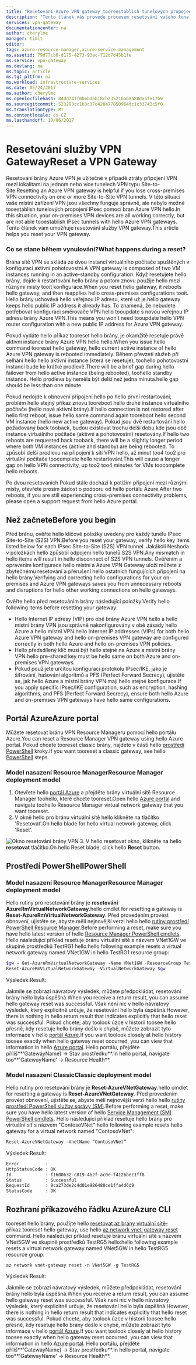 ```yaml
---
title: "Resetování Azure VPN gateway tooreestablish tunelových propojení IPsec | Microsoft Docs"
description: "Tento článek vás provede procesem resetování vašeho tunelových propojení IPsec tooreestablish Azure VPN Gateway. Hello článek se týká bran tooVPN hello classic i hello modelech nasazení Resource Manager."
services: vpn-gateway
documentationcenter: na
author: cherylmc
manager: timlt
editor: 
tags: azure-resource-manager,azure-service-management
ms.assetid: 79d77cb8-d175-4273-93ac-712d7d45b1fe
ms.service: vpn-gateway
ms.devlang: na
ms.topic: article
ms.tgt_pltfrm: na
ms.workload: infrastructure-services
ms.date: 05/24/2017
ms.author: cherylmc
ms.openlocfilehash: 84dd741f0bebd6b18cb235216a68a88da5fe17b9
ms.sourcegitcommit: 523283cc1b3c37c428e77850964dc1c33742c5f0
ms.translationtype: MT
ms.contentlocale: cs-CZ
ms.lasthandoff: 10/06/2017
---
```

# <a name="reset-a-vpn-gateway"></a><span data-ttu-id="b4a85-104">Resetování služby VPN Gateway</span><span class="sxs-lookup"><span data-stu-id="b4a85-104">Reset a VPN Gateway</span></span>

<span data-ttu-id="b4a85-105">Resetování brány Azure VPN je užitečné v případě ztráty připojení VPN mezi lokalitami na jednom nebo více tunelech VPN typu Site-to-Site.</span><span class="sxs-lookup"><span data-stu-id="b4a85-105">Resetting an Azure VPN gateway is helpful if you lose cross-premises VPN connectivity on one or more Site-to-Site VPN tunnels.</span></span> <span data-ttu-id="b4a85-106">V této situaci vaše místní zařízení VPN jsou všechny funguje správně, ale nebylo možné tooestablish tunelových propojení IPsec pomocí bran Azure VPN hello.</span><span class="sxs-lookup"><span data-stu-id="b4a85-106">In this situation, your on-premises VPN devices are all working correctly, but are not able tooestablish IPsec tunnels with hello Azure VPN gateways.</span></span> <span data-ttu-id="b4a85-107">Tento článek vám umožňuje resetování služby VPN gateway.</span><span class="sxs-lookup"><span data-stu-id="b4a85-107">This article helps you reset your VPN gateway.</span></span>

### <a name="what-happens-during-a-reset"></a><span data-ttu-id="b4a85-108">Co se stane během vynulování?</span><span class="sxs-lookup"><span data-stu-id="b4a85-108">What happens during a reset?</span></span>

<span data-ttu-id="b4a85-109">Brána sítě VPN se skládá ze dvou instancí virtuálního počítače spuštěných v konfiguraci aktivní pohotovostní.</span><span class="sxs-lookup"><span data-stu-id="b4a85-109">A VPN gateway is composed of two VM instances running in an active-standby configuration.</span></span> <span data-ttu-id="b4a85-110">Když resetujete hello brány, dojde k restartování hello brány a potom znovu použije hello mezi různými místy tooit konfigurace.</span><span class="sxs-lookup"><span data-stu-id="b4a85-110">When you reset hello gateway, it reboots hello gateway, and then reapplies hello cross-premises configurations tooit.</span></span> <span data-ttu-id="b4a85-111">Hello brány uchovává hello veřejnou IP adresu, které už je.</span><span class="sxs-lookup"><span data-stu-id="b4a85-111">hello gateway keeps hello public IP address it already has.</span></span> <span data-ttu-id="b4a85-112">To znamená, že nebudete potřebovat konfiguraci směrovače VPN hello tooupdate s novou veřejnou IP adresu brány Azure VPN.</span><span class="sxs-lookup"><span data-stu-id="b4a85-112">This means you won’t need tooupdate hello VPN router configuration with a new public IP address for Azure VPN gateway.</span></span>

<span data-ttu-id="b4a85-113">Pokud vydáte hello příkaz tooreset hello brány, je okamžitě resetuje právě aktivní instance brány Azure VPN hello hello.</span><span class="sxs-lookup"><span data-stu-id="b4a85-113">When you issue hello command tooreset hello gateway, hello current active instance of hello Azure VPN gateway is rebooted immediately.</span></span> <span data-ttu-id="b4a85-114">Během převzetí služeb při selhání hello hello aktivní instance (která se resetuje), toohello pohotovostní instancí bude ke krátké prodlevě.</span><span class="sxs-lookup"><span data-stu-id="b4a85-114">There will be a brief gap during hello failover from hello active instance (being rebooted), toohello standby instance.</span></span> <span data-ttu-id="b4a85-115">Hello prodleva by neměla být delší než jedna minuta.</span><span class="sxs-lookup"><span data-stu-id="b4a85-115">hello gap should be less than one minute.</span></span>

<span data-ttu-id="b4a85-116">Pokud nedojde k obnovení připojení hello po hello první restartování, problém hello stejný příkaz znovu tooreboot hello druhé instance virtuálního počítače (hello nové aktivní brány).</span><span class="sxs-lookup"><span data-stu-id="b4a85-116">If hello connection is not restored after hello first reboot, issue hello same command again tooreboot hello second VM instance (hello new active gateway).</span></span> <span data-ttu-id="b4a85-117">Pokud jsou dvě restartování hello požadovaný back tooback, budou existovat trochu delší dobu kde jsou obě instance virtuálního počítače (aktivní a pohotovostní) resetovány.</span><span class="sxs-lookup"><span data-stu-id="b4a85-117">If hello two reboots are requested back tooback, there will be a slightly longer period where both VM instances (active and standby) are being rebooted.</span></span> <span data-ttu-id="b4a85-118">To způsobí delší prodlevu na připojení k síti VPN hello, až minut too4 too2 pro virtuální počítače toocomplete hello restartování.</span><span class="sxs-lookup"><span data-stu-id="b4a85-118">This will cause a longer gap on hello VPN connectivity, up too2 too4 minutes for VMs toocomplete hello reboots.</span></span>

<span data-ttu-id="b4a85-119">Po dvou resetováních Pokud stále dochází k potížím připojení mezi různými místy, otevřete prosím žádost o podporu od hello portálu Azure.</span><span class="sxs-lookup"><span data-stu-id="b4a85-119">After two reboots, if you are still experiencing cross-premises connectivity problems, please open a support request from hello Azure portal.</span></span>

## <span data-ttu-id="b4a85-120"><a name="before"></a>Než začnete</span><span class="sxs-lookup"><span data-stu-id="b4a85-120"><a name="before"></a>Before you begin</span></span>

<span data-ttu-id="b4a85-121">Před bránu, ověřte hello klíčové položky uvedeny pro každý tunelu IPsec Site-to-Site (S2S) VPN.</span><span class="sxs-lookup"><span data-stu-id="b4a85-121">Before you reset your gateway, verify hello key items listed below for each IPsec Site-to-Site (S2S) VPN tunnel.</span></span> <span data-ttu-id="b4a85-122">Jakákoli Neshoda v položkách hello způsobí odpojení hello tunelů S2S VPN.</span><span class="sxs-lookup"><span data-stu-id="b4a85-122">Any mismatch in hello items will result in hello disconnect of S2S VPN tunnels.</span></span> <span data-ttu-id="b4a85-123">Ověřením a opravením konfigurace hello místní a Azure VPN Gateway uloží můžete z zbytečnému resetování a přerušení hello ostatních fungujících připojení na hello brány.</span><span class="sxs-lookup"><span data-stu-id="b4a85-123">Verifying and correcting hello configurations for your on-premises and Azure VPN gateways saves you from unnecessary reboots and disruptions for hello other working connections on hello gateways.</span></span>

<span data-ttu-id="b4a85-124">Ověřte hello před resetováním brány následující položky:</span><span class="sxs-lookup"><span data-stu-id="b4a85-124">Verify hello following items before resetting your gateway:</span></span>

* <span data-ttu-id="b4a85-125">Hello Internet IP adresy (VIP) pro obě brány Azure VPN hello a hello místní brány VPN jsou správně nakonfigurovány v obě zásady hello Azure a hello místní VPN.</span><span class="sxs-lookup"><span data-stu-id="b4a85-125">hello Internet IP addresses (VIPs) for both hello Azure VPN gateway and hello on-premises VPN gateway are configured correctly in both hello Azure and hello on-premises VPN policies.</span></span>
* <span data-ttu-id="b4a85-126">Hello předsdílený klíč musí být hello stejné na Azure a místní brány VPN.</span><span class="sxs-lookup"><span data-stu-id="b4a85-126">hello pre-shared key must be hello same on both Azure and on-premises VPN gateways.</span></span>
* <span data-ttu-id="b4a85-127">Pokud použijete určitou konfiguraci protokolu IPsec/IKE, jako je šifrování, hašování algoritmů a PFS (Perfect Forward Secrecy), ujistěte se, jak hello Azure a místní brány VPN mají hello stejné konfigurace.</span><span class="sxs-lookup"><span data-stu-id="b4a85-127">If you apply specific IPsec/IKE configuration, such as encryption, hashing algorithms, and PFS (Perfect Forward Secrecy), ensure both hello Azure and on-premises VPN gateways have hello same configurations.</span></span>

## <span data-ttu-id="b4a85-128"><a name="portal"></a>Portál Azure</span><span class="sxs-lookup"><span data-stu-id="b4a85-128"><a name="portal"></a>Azure portal</span></span>

<span data-ttu-id="b4a85-129">Můžete resetovat bránu VPN Resource Manageru pomocí hello portálu Azure.</span><span class="sxs-lookup"><span data-stu-id="b4a85-129">You can reset a Resource Manager VPN gateway using hello Azure portal.</span></span> <span data-ttu-id="b4a85-130">Pokud chcete tooreset classic brány, najdete v části hello [prostředí PowerShell](#resetclassic) kroky.</span><span class="sxs-lookup"><span data-stu-id="b4a85-130">If you want tooreset a classic gateway, see hello [PowerShell](#resetclassic) steps.</span></span>

### <a name="resource-manager-deployment-model"></a><span data-ttu-id="b4a85-131">Model nasazení Resource Manager</span><span class="sxs-lookup"><span data-stu-id="b4a85-131">Resource Manager deployment model</span></span>

1. <span data-ttu-id="b4a85-132">Otevřete hello [portál Azure](https://portal.azure.com) a přejděte brány virtuální sítě Resource Manager toohello, které chcete tooreset.</span><span class="sxs-lookup"><span data-stu-id="b4a85-132">Open hello [Azure portal](https://portal.azure.com) and navigate toohello Resource Manager virtual network gateway that you want tooreset.</span></span>
2. <span data-ttu-id="b4a85-133">V okně hello pro bránu virtuální sítě hello klikněte na tlačítko 'Resetovat'.</span><span class="sxs-lookup"><span data-stu-id="b4a85-133">On hello blade for hello virtual network gateway, click 'Reset'.</span></span>

  ![Okno resetování brány VPN](./media/vpn-gateway-howto-reset-gateway/reset-vpn-gateway-portal.png)
3. <span data-ttu-id="b4a85-135">V hello resetovat okno, klikněte na hello **resetovat** tlačítko.</span><span class="sxs-lookup"><span data-stu-id="b4a85-135">On hello Reset blade, click hello **Reset** button.</span></span>

## <span data-ttu-id="b4a85-136"><a name="ps"></a>Prostředí PowerShell</span><span class="sxs-lookup"><span data-stu-id="b4a85-136"><a name="ps"></a>PowerShell</span></span>

### <a name="resource-manager-deployment-model"></a><span data-ttu-id="b4a85-137">Model nasazení Resource Manager</span><span class="sxs-lookup"><span data-stu-id="b4a85-137">Resource Manager deployment model</span></span>

<span data-ttu-id="b4a85-138">Hello rutiny pro resetování brány je **resetování AzureRmVirtualNetworkGateway**.</span><span class="sxs-lookup"><span data-stu-id="b4a85-138">hello cmdlet for resetting a gateway is **Reset-AzureRmVirtualNetworkGateway**.</span></span> <span data-ttu-id="b4a85-139">Před provedením provést obnovení, ujistěte se, abyste měli nejnovější verzi hello hello [rutiny prostředí PowerShell Resource Manager](https://docs.microsoft.com/powershell/azure/install-azurerm-ps?view=azurermps-4.0.0).</span><span class="sxs-lookup"><span data-stu-id="b4a85-139">Before performing a reset, make sure you have hello latest version of hello [Resource Manager PowerShell cmdlets](https://docs.microsoft.com/powershell/azure/install-azurerm-ps?view=azurermps-4.0.0).</span></span> <span data-ttu-id="b4a85-140">Hello následující příklad resetuje bránu virtuální sítě s názvem VNet1GW ve skupině prostředků TestRG1 hello:</span><span class="sxs-lookup"><span data-stu-id="b4a85-140">hello following example resets a virtual network gateway named VNet1GW in hello TestRG1 resource group:</span></span>

```powershell
$gw = Get-AzureRmVirtualNetworkGateway -Name VNet1GW -ResourceGroup TestRG1
Reset-AzureRmVirtualNetworkGateway -VirtualNetworkGateway $gw
```

<span data-ttu-id="b4a85-141">Výsledek:</span><span class="sxs-lookup"><span data-stu-id="b4a85-141">Result:</span></span>

<span data-ttu-id="b4a85-142">Jakmile se zobrazí návratový výsledek, můžete předpokládat, resetování brány hello byla úspěšná.</span><span class="sxs-lookup"><span data-stu-id="b4a85-142">When you receive a return result, you can assume hello gateway reset was successful.</span></span> <span data-ttu-id="b4a85-143">Však není nic v hello návratový výsledek, který explicitně určuje, že resetování hello byla úspěšná.</span><span class="sxs-lookup"><span data-stu-id="b4a85-143">However, there is nothing in hello return result that indicates explicitly that hello reset was successful.</span></span> <span data-ttu-id="b4a85-144">Pokud chcete, aby toolook úzce v historii toosee hello přesně, kdy resetuje hello brány došlo k chybě, můžete zobrazit tyto informace v hello [portál Azure](https://portal.azure.com).</span><span class="sxs-lookup"><span data-stu-id="b4a85-144">If you want toolook closely at hello history toosee exactly when hello gateway reset occurred, you can view that information in hello [Azure portal](https://portal.azure.com).</span></span> <span data-ttu-id="b4a85-145">Hello portálu, přejděte příliš**'GatewayName} -> Stav prostředku**.</span><span class="sxs-lookup"><span data-stu-id="b4a85-145">In hello portal, navigate too**'GatewayName' -> Resource Health**.</span></span>

### <span data-ttu-id="b4a85-146"><a name="resetclassic"></a>Model nasazení Classic</span><span class="sxs-lookup"><span data-stu-id="b4a85-146"><a name="resetclassic"></a>Classic deployment model</span></span>

<span data-ttu-id="b4a85-147">Hello rutiny pro resetování brány je **Reset-AzureVNetGateway**.</span><span class="sxs-lookup"><span data-stu-id="b4a85-147">hello cmdlet for resetting a gateway is **Reset-AzureVNetGateway**.</span></span> <span data-ttu-id="b4a85-148">Před provedením provést obnovení, ujistěte se, abyste měli nejnovější verzi hello hello [rutiny prostředí PowerShell služby správy (SM)](https://docs.microsoft.com/powershell/azure/install-azure-ps?view=azuresmps-3.7.0).</span><span class="sxs-lookup"><span data-stu-id="b4a85-148">Before performing a reset, make sure you have hello latest version of hello [Service Management (SM) PowerShell cmdlets](https://docs.microsoft.com/powershell/azure/install-azure-ps?view=azuresmps-3.7.0).</span></span> <span data-ttu-id="b4a85-149">Hello následující příklad resetuje hello brány pro virtuální síť s názvem "ContosoVNet":</span><span class="sxs-lookup"><span data-stu-id="b4a85-149">hello following example resets hello gateway for a virtual network named "ContosoVNet":</span></span>

```powershell
Reset-AzureVNetGateway –VnetName “ContosoVNet”
```

<span data-ttu-id="b4a85-150">Výsledek:</span><span class="sxs-lookup"><span data-stu-id="b4a85-150">Result:</span></span>

```powershell
Error          :
HttpStatusCode : OK
Id             : f1600632-c819-4b2f-ac0e-f4126bec1ff8
Status         : Successful
RequestId      : 9ca273de2c4d01e986480ce1ffa4d6d9
StatusCode     : OK
```

## <span data-ttu-id="b4a85-151"><a name="cli"></a>Rozhraní příkazového řádku Azure</span><span class="sxs-lookup"><span data-stu-id="b4a85-151"><a name="cli"></a>Azure CLI</span></span>

<span data-ttu-id="b4a85-152">tooreset hello brány, použijte hello [resetovat az brány virtuální sítě-](https://docs.microsoft.com/cli/azure/network/vnet-gateway#reset) příkaz.</span><span class="sxs-lookup"><span data-stu-id="b4a85-152">tooreset hello gateway, use hello [az network vnet-gateway reset](https://docs.microsoft.com/cli/azure/network/vnet-gateway#reset) command.</span></span> <span data-ttu-id="b4a85-153">Hello následující příklad resetuje bránu virtuální sítě s názvem VNet5GW ve skupině prostředků TestRG5 hello:</span><span class="sxs-lookup"><span data-stu-id="b4a85-153">hello following example resets a virtual network gateway named VNet5GW in hello TestRG5 resource group:</span></span>

```azurecli
az network vnet-gateway reset -n VNet5GW -g TestRG5
```

<span data-ttu-id="b4a85-154">Výsledek:</span><span class="sxs-lookup"><span data-stu-id="b4a85-154">Result:</span></span>

<span data-ttu-id="b4a85-155">Jakmile se zobrazí návratový výsledek, můžete předpokládat, resetování brány hello byla úspěšná.</span><span class="sxs-lookup"><span data-stu-id="b4a85-155">When you receive a return result, you can assume hello gateway reset was successful.</span></span> <span data-ttu-id="b4a85-156">Však není nic v hello návratový výsledek, který explicitně určuje, že resetování hello byla úspěšná.</span><span class="sxs-lookup"><span data-stu-id="b4a85-156">However, there is nothing in hello return result that indicates explicitly that hello reset was successful.</span></span> <span data-ttu-id="b4a85-157">Pokud chcete, aby toolook úzce v historii toosee hello přesně, kdy resetuje hello brány došlo k chybě, můžete zobrazit tyto informace v hello [portál Azure](https://portal.azure.com).</span><span class="sxs-lookup"><span data-stu-id="b4a85-157">If you want toolook closely at hello history toosee exactly when hello gateway reset occurred, you can view that information in hello [Azure portal](https://portal.azure.com).</span></span> <span data-ttu-id="b4a85-158">Hello portálu, přejděte příliš**'GatewayName} -> Stav prostředku**.</span><span class="sxs-lookup"><span data-stu-id="b4a85-158">In hello portal, navigate too**'GatewayName' -> Resource Health**.</span></span>
